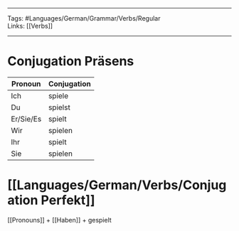 ___
Tags: #Languages/German/Grammar/Verbs/Regular  
Links: [[Verbs]]
___
# Conjugation Präsens
Pronoun|Conjugation
------------ | ------------
Ich | spiele
Du | spielst
Er/Sie/Es | spielt
Wir | spielen
Ihr | spielt
Sie | spielen


# [[Languages/German/Verbs/Conjugation Perfekt]]
[[Pronouns]] + [[Haben]] + gespielt